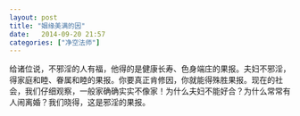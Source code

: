 ```yaml
---
layout: post
title: "姻缘美满的因"
date:   2014-09-20 21:57
categories: ["净空法师"]
---
```


给诸位说，不邪淫的人有福，他得的是健康长寿、色身端庄的果报。夫妇不邪淫，得家庭和睦、眷属和睦的果报。你要真正肯修因，你就能得殊胜果报。现在的社会，我们仔细观察，一般家确确实实不像家！为什么夫妇不能好合？为什么常常有人闹离婚？我们晓得，这是邪淫的果报。
